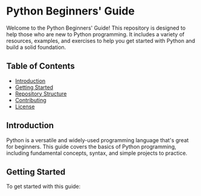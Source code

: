 # Python Beginners' Guide

Welcome to the Python Beginners' Guide! This repository is designed to help those who are new to Python programming. It includes a variety of resources, examples, and exercises to help you get started with Python and build a solid foundation.

## Table of Contents

- [Introduction](#introduction)
- [Getting Started](#getting-started)
- [Repository Structure](#repository-structure)
- [Contributing](#contributing)
- [License](#license)

## Introduction

Python is a versatile and widely-used programming language that's great for beginners. This guide covers the basics of Python programming, including fundamental concepts, syntax, and simple projects to practice.

## Getting Started

To get started with this guide:



